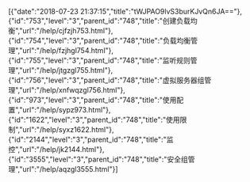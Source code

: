 [{"date":"2018-07-23 21:37:15","title":"tWJPAO9lvS3burKJvQn6JA=="},{"id":"753","level":"3","parent_id":"748","title":"创建负载均衡","url":"/help/cjfzjh753.html"},{"id":"754","level":"3","parent_id":"748","title":"负载均衡管理","url":"/help/fzjhgl754.html"},{"id":"755","level":"3","parent_id":"748","title":"监听规则管理","url":"/help/jtgzgl755.html"},{"id":"756","level":"3","parent_id":"748","title":"虚拟服务器组管理","url":"/help/xnfwqzgl756.html"},{"id":"973","level":"3","parent_id":"748","title":"使用配置","url":"/help/sypz973.html"},{"id":"1622","level":"3","parent_id":"748","title":"使用限制","url":"/help/syxz1622.html"},{"id":"2144","level":"3","parent_id":"748","title":"监控","url":"/help/jk2144.html"},{"id":"3555","level":"3","parent_id":"748","title":"安全组管理","url":"/help/aqzgl3555.html"}]